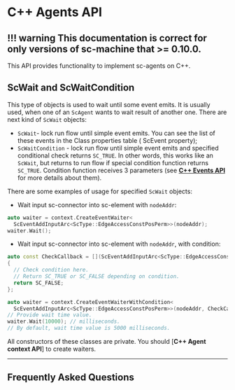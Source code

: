 # **C++ Agents API**

!!! warning
    This documentation is correct for only versions of sc-machine that >= 0.10.0.
--- 

This API provides functionality to implement sc-agents on C++.

## **ScWait** and **ScWaitCondition**

This type of objects is used to wait until some event emits. It is usually used, when one of an `ScAgent` wants to wait 
result of another one. There are next kind of `ScWait` objects:

* `ScWait`- lock run flow until simple event emits. You can see the list of these events in the Class properties table (
  ScEvent property);
* `ScWaitCondition` - lock run flow until simple event emits and specified conditional check returns `SC_TRUE`. In other
  words, this works like an `ScWait`, but returns to run flow if special condition function returns `SC_TRUE`. Condition
  function receives 3 parameters (see [**C++ Events API**](events.md) for more details about them).

There are some examples of usage for specified `ScWait` objects:

* Wait input sc-connector into sc-element with `nodeAddr`:

```cpp
auto waiter = context.CreateEventWaiter<
  ScEventAddInputArc<ScType::EdgeAccessConstPosPerm>>(nodeAddr);
waiter.Wait();
```

* Wait input sc-connector into sc-element with `nodeAddr`, with condition:

```cpp
auto const CheckCallback = [](ScEventAddInputArc<ScType::EdgeAccessConstPosPerm> const & event)
{
  // Check condition here.
  // Return SC_TRUE or SC_FALSE depending on condition.
  return SC_FALSE;
};

auto waiter = context.CreateEventWaiterWithCondition<
  ScEventAddInputArc<ScType::EdgeAccessConstPosPerm>>(nodeAddr, CheckCallback);
// Provide wait time value.
waiter.Wait(10000); // milliseconds.
// By default, wait time value is 5000 milliseconds.
```

All constructors of these classes are private. You should [**C++ Agent context API**] to create waiters.

--- 

## **Frequently Asked Questions**
